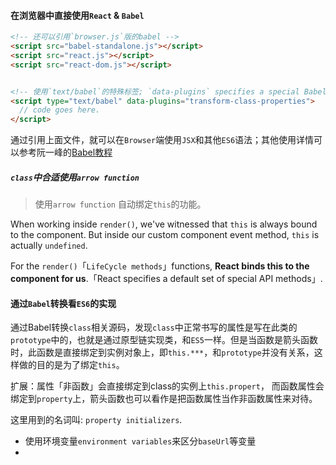 #### 在浏览器中直接使用`React` & `Babel`

``` html
<!-- 还可以引用`browser.js`版的babel -->
<script src="babel-standalone.js"></script>
<script src="react.js"></script>
<script src="react-dom.js"></script>


<!-- 使用`text/babel`的特殊标签; `data-plugins` specifies a special Babel plugin -->
<script type="text/babel" data-plugins="transform-class-properties">
  // code goes here.
</script>
```

通过引用上面文件，就可以在`Browser`端使用`JSX`和其他`ES6`语法；其他使用详情可以参考阮一峰的[Babel教程](http://www.ruanyifeng.com/blog/2016/01/babel.html)





##### `class`中合适使用`arrow function`

> 使用`arrow function` 自动绑定`this`的功能。

When working inside `render()`, we've witnessed that `this` is always bound to the component. But inside our custom component event method, `this` is actually `undefined`.

For the `render()`「`LifeCycle methods`」functions, **React binds this to the component for us**.「React specifies a default set of special API methods」.



#### 通过`Babel`转换看`ES6`的实现

通过Babel转换`class`相关源码，发现`class`中正常书写的属性是写在此类的`prototype`中的，也就是通过原型链实现类，和`ES5`一样。但是当函数是箭头函数时，此函数是直接绑定到实例对象上，即`this.***`，和`prototype`并没有关系，这样做的目的是为了绑定`this`。

扩展：属性「非函数」会直接绑定到class的实例上`this.propert`， 而函数属性会绑定到`property`上，箭头函数也可以看作是把函数属性当作非函数属性来对待。

这里用到的名词叫: `property initializers`.

 

- 使用环境变量`environment variables`来区分`baseUrl`等变量
- 

























